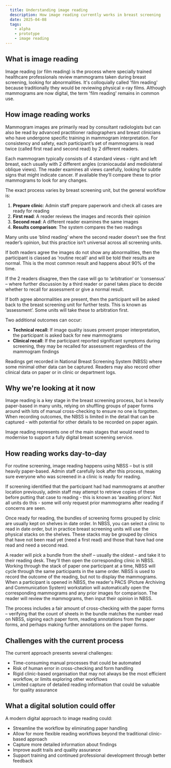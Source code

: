 ```yaml
---
  title: Understanding image reading
  description: How image reading currently works in breast screening
  date: 2025-04-08
  tags:
    - alpha
    - prototype
    - image reading
---
```


## What is image reading

Image reading (or film reading) is the process where specially trained healthcare professionals review mammograms taken during breast screening, looking for abnormalities. It's colloquially called 'film reading' because traditionally they would be reviewing physical x-ray films. Although mammograms are now digital, the term 'film reading' remains in common use.

## How image reading works

Mammogram images are primarily read by consultant radiologists but can also be read by advanced practitioner radiographers and breast clinicians who have undergone specific training in mammogram interpretation. For consistency and safety, each participant’s set of mammograms is read twice (called first read and second read) by 2 different readers.

Each mammogram typically consists of 4 standard views - right and left breast, each usually with 2 different angles (craniocaudal and mediolateral oblique views). The reader examines all views carefully, looking for subtle signs that might indicate cancer. If available they’ll compare these to prior mammograms to look for any changes.

The exact process varies by breast screening unit, but the general workflow is:

1. **Prepare clinic**: Admin staff prepare paperwork and check all cases are ready for reading
2. **First read**: A reader reviews the images and records their opinion
3. **Second read**: A different reader examines the same images
4. **Results comparison**: The system compares the two readings

Many units use ‘blind reading’ where the second reader doesn’t see the first reader’s opinion, but this practice isn’t universal across all screening units.

If both readers agree the images do not show any abnormalities, then the participant is classed as 'routine recall' and will be told their results are normal. This is the most common result and happens about 90% of the time.

If the 2 readers disagree, then the case will go to ‘arbitration‘ or ‘consensus’ – where further discussion by a third reader or panel takes place to decide whether to recall for assessment or give a normal result.

If both agree abnormalities are present, then the participant will be asked back to the breast screening unit for further tests. This is known as ‘assessment’. Some units will take these to arbitration first.

Two additional outcomes can occur:

* **Technical recall**: If image quality issues prevent proper interpretation, the participant is asked back for new mammograms
* **Clinical recall**: If the participant reported significant symptoms during screening, they may be recalled for assessment regardless of the mammogram findings

Readings get recorded in National Breast Screening System (NBSS) where some minimal other data can be captured. Readers may also record other clinical data on paper or in clinic or department logs.

## Why we're looking at it now

Image reading is a key stage in the breast screening process, but is heavily paper-based in many units, relying on shuffling groups of paper forms around with lots of manual cross-checking to ensure no one is forgotten. When recording outcomes, the NBSS is limited in the detail that can be captured - with potential for other details to be recorded on paper again.

Image reading represents one of the main stages that would need to modernise to support a fully digital breast screening service.

## How reading works day‑to‑day

For routine screening, image reading happens using NBSS – but is still heavily paper-based. Admin staff carefully look after this process, making sure everyone who was screened in a clinic is ready for reading.

If screening identified that the participant had had mammograms at another location previously, admin staff may attempt to retrieve copies of these before putting that case to reading - this is known as ‘awaiting priors’. Not all units do this - some will only request prior mammograms after reading if concerns are seen.

Once ready for reading, the bundles of screening forms grouped by clinic are usually kept on shelves in date order. In NBSS, you can select a clinic to read in date order, but in practice breast screening units will use the physical stacks on the shelves. These stacks may be grouped by clinics that have not been read yet (need a first read) and those that have had one read and need a second read.

A reader will pick a bundle from the shelf – usually the oldest – and take it to their reading desk. They'll then open the corresponding clinic in NBSS. Working through the stack of paper one participant at a time, NBSS will cycle through the same participants in the same order.
NBSS is used to record the outcome of the reading, but not to display the mammograms. When a participant is opened in NBSS, the reader's PACS (Picture Archiving and Communication System) workstation will automatically open the corresponding mammograms and any prior images for comparison. The reader will review the mammograms, then input their opinion in NBSS.

The process includes a fair amount of cross-checking with the paper forms – verifying that the count of sheets in the bundle matches the number read on NBSS, signing each paper form, reading annotations from the paper forms, and perhaps making further annotations on the paper forms.

## Challenges with the current process

The current approach presents several challenges:

* Time-consuming manual processes that could be automated
* Risk of human error in cross-checking and form handling
* Rigid clinic-based organisation that may not always be the most efficient workflow, or limits exploring other workflows
* Limited capture of detailed reading information that could be valuable for quality assurance

## What a digital solution could offer

A modern digital approach to image reading could:

* Streamline the workflow by eliminating paper handling
* Allow for more flexible reading workflows beyond the traditional clinic-based approach
* Capture more detailed information about findings
* Improve audit trails and quality assurance
* Support training and continued professional development through better feedback

